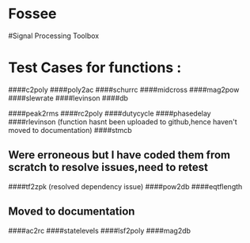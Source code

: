 # Fossee
#Signal Processing Toolbox
# Test Cases for functions :
####c2poly
####poly2ac
####schurrc
####midcross
####mag2pow
####slewrate
####levinson
####db

####peak2rms
####rc2poly
####dutycycle
####phasedelay
####rlevinson (function hasnt been uploaded to github,hence haven't moved to documentation)
####stmcb
## Were erroneous but I have coded them from scratch to resolve issues,need to retest
####tf2zpk (resolved dependency issue)
####pow2db
####eqtflength


## Moved to documentation
####ac2rc
####statelevels
####lsf2poly
####mag2db
